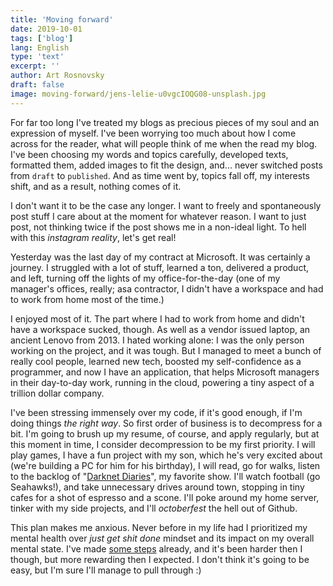 ```yaml
---
title: 'Moving forward'
date: 2019-10-01
tags: ['blog']
lang: English
type: 'text'
excerpt: ''
author: Art Rosnovsky
draft: false
image: moving-forward/jens-lelie-u0vgcIOQG08-unsplash.jpg
---
```


For far too long I've treated my blogs as precious pieces of my soul and an expression of myself. I've been worrying too much about how I come across for the reader, what will people think of me when the read my blog. I've been choosing my words and topics carefully, developed texts, formatted them, added images to fit the design, and... never switched posts from `draft` to `published`. And as time went by, topics fall off, my interests shift, and as a result, nothing comes of it.

I don't want it to be the case any longer. I want to freely and spontaneously post stuff I care about at the moment for whatever reason. I want to just post, not thinking twice if the post shows me in a non-ideal light. To hell with this _instagram reality_, let's get real!

Yesterday was the last day of my contract at Microsoft. It was certainly a journey. I struggled with a lot of stuff, learned a ton, delivered a product, and left, turning off the lights of my office-for-the-day (one of my manager's offices, really; asa contractor, I didn't have a workspace and had to work from home most of the time.)

I enjoyed most of it. The part where I had to work from home and didn't have a workspace sucked, though. As well as a vendor issued laptop, an ancient Lenovo from 2013. I hated working alone: I was the only person working on the project, and it was tough. But I managed to meet a bunch of really cool people, learned new tech, boosted my self-confidence as a programmer, and now I have an application, that helps Microsoft managers in their day-to-day work, running in the cloud, powering a tiny aspect of a trillion dollar company.

I've been stressing immensely over my code, if it's good enough, if I'm doing things _the right way_. So first order of business is to decompress for a bit. I'm going to brush up my resume, of course, and apply regularly, but at this moment in time, I consider decompression to be my first priority. I will play games, I have a fun project with my son, which he's very excited about (we're building a PC for him for his birthday), I will read, go for walks, listen to the backlog of "[Darknet Diaries](http://darknetdiaries.com/)", my favorite show. I'll watch football (go Seahawks!), and take unnecessary drives around town, stopping in tiny cafes for a shot of espresso and a scone. I'll poke around my home server, tinker with my side projects, and I'll _octoberfest_ the hell out of Github.

This plan makes me anxious. Never before in my life had I prioritized my mental health over _just get shit done_ mindset and its impact on my overall mental state. I've made [some steps](/blog/2019/08/21/digital-hygiene/) already, and it's been harder then I though, but more rewarding then I expected. I don't think it's going to be easy, but I'm sure I'll manage to pull through :)
